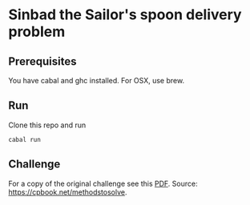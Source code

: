# Sinbad the Sailor's spoon delivery problem

## Prerequisites
You have cabal and ghc installed. For OSX, use brew.

## Run
Clone this repo and run
```
cabal run
```

## Challenge
For a copy of the original challenge see this [PDF](doc/sinbad-the-sailor.pdf). Source: https://cpbook.net/methodstosolve.